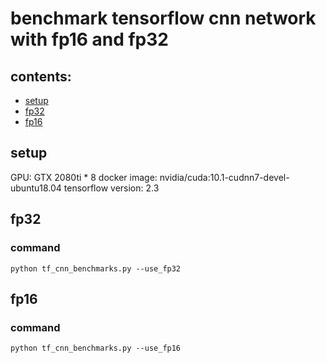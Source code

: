 # benchmark tensorflow cnn network with fp16 and fp32

## contents:
- [setup](#setup)
- [fp32](#fp32)
- [fp16](#fp16)

## setup
GPU: GTX 2080ti * 8
docker image: nvidia/cuda:10.1-cudnn7-devel-ubuntu18.04
tensorflow version: 2.3

## fp32
### command
`python tf_cnn_benchmarks.py --use_fp32`


## fp16
### command 
`python tf_cnn_benchmarks.py --use_fp16`
